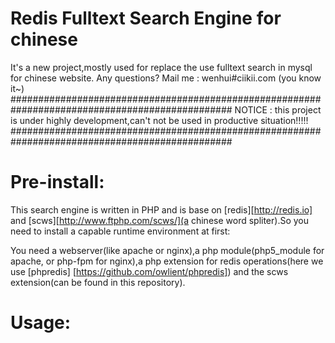 Redis Fulltext Search Engine for chinese
===========================================

It's a new project,mostly used for replace the use fulltext search in mysql for chinese website.
Any questions? Mail me : wenhui#ciikii.com (you know it~)
################################################################################################
NOTICE : this project is under highly development,can't not be used in productive situation!!!!!
################################################################################################

Pre-install:
==============
  This search engine is written in PHP and is base on [redis][http://redis.io]
  and [scws][http://www.ftphp.com/scws/](a chinese word spliter).So you need to install 
  a capable runtime environment at first:

  You need a webserver(like apache or nginx),a php module(php5_module for apache,
  or php-fpm for nginx),a php extension for redis operations(here we use [phpredis]
  [https://github.com/owlient/phpredis]) and the scws extension(can be found in this
  repository).

Usage:
===============
